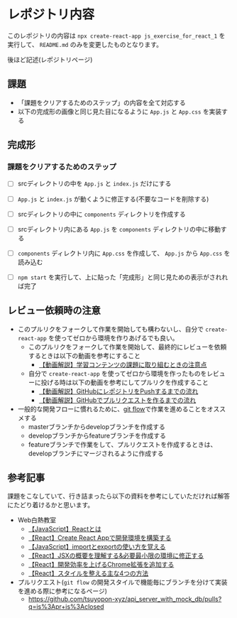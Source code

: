 # レポジトリ内容

このレポジトリの内容は `npx create-react-app js_exercise_for_react_1` を実行して、 `README.md` のみを変更したものとなります。

後ほど記述(レポジトリページ)

## 課題

- 「課題をクリアするためのステップ」の内容を全て対応する
- 以下の完成形の画像と同じ見た目になるように `App.js` と `App.css` を実装する

## 完成形

### 課題をクリアするためのステップ

- [ ] srcディレクトリの中を `App.js` と `index.js` だけにする
- [ ] `App.js` と `index.js` が動くように修正する(不要なコードを削除する)
- [ ] srcディレクトリの中に `components` ディレクトリを作成する
- [ ] srcディレクトリ内にある `App.js` を `components` ディレクトリの中に移動する
- [ ] `components` ディレクトリ内に `App.css` を作成して、 `App.js` から `App.css` を読み込む
- [ ] `npm start` を実行して、上に貼った「完成形」と同じ見ための表示がされれば完了


## レビュー依頼時の注意

- このプルリクをフォークして作業を開始しても構わないし、自分で `create-react-app` を使ってゼロから環境を作りあげるでも良い。
    - このプルリクをフォークして作業を開始して、最終的にレビューを依頼するときは以下の動画を参考にすること
        - [【動画解説】学習コンテンツの課題に取り組むときの注意点](https://tsuyopon.xyz/learning-contents/github/when-you-try-the-excercise-of-learning-contents/)
    - 自分で `create-react-app` を使ってゼロから環境を作ったものをレビューに投げる時は以下の動画を参考にしてプルリクを作成すること
        - [【動画解説】GitHubにレポジトリをPushするまでの流れ](https://tsuyopon.xyz/learning-contents/github/how-to-push-a-local-repository-to-the-github/)
        - [【動画解説】GitHubでプルリクエストを作るまでの流れ](https://tsuyopon.xyz/learning-contents/github/how-to-create-a-pull-request-on-github/)
- 一般的な開発フローに慣れるために、[git flow](https://qiita.com/KosukeSone/items/514dd24828b485c69a05)で作業を進めることをオススメする
    - masterブランチからdevelopブランチを作成する
    - developブランチからfeatureブランチを作成する
    - featureブランチで作業をして、プルリクエストを作成するときは、developブランチにマージされるように作成する

## 参考記事

課題をこなしていて、行き詰まったら以下の資料を参考にしていただければ解答にたどり着けるかと思います。

- Web白熱教室
    - [【JavaScript】Reactとは](https://tsuyopon.xyz/learning-contents/web-dev/javascript/react/what-is-the-react/)
    - [【React】Create React Appで開発環境を構築する](https://tsuyopon.xyz/learning-contents/web-dev/javascript/react/setup-env-with-create-react-app/)
    - [【JavaScript】importとexportの使い方を覚える](https://tsuyopon.xyz/learning-contents/web-dev/javascript/react/how-to-use-import-and-export/)
    - [【React】JSXの概要を理解する&必要最小限の環境に修正する](https://tsuyopon.xyz/learning-contents/web-dev/javascript/react/what-is-the-jsx-and-modify-env/)
    - [【React】開発効率を上げるChrome拡張を追加する](https://tsuyopon.xyz/learning-contents/web-dev/javascript/react/add-react-developer-tools/)
    - [【React】スタイルを整える主な4つの方法](https://tsuyopon.xyz/learning-contents/web-dev/javascript/react/attaching-styles-in-4-ways/)
- プルリクエスト(`git flow` の開発スタイルで機能毎にブランチを分けて実装を進める際に参考になるページ)
    - https://github.com/tsuyopon-xyz/api_server_with_mock_db/pulls?q=is%3Apr+is%3Aclosed